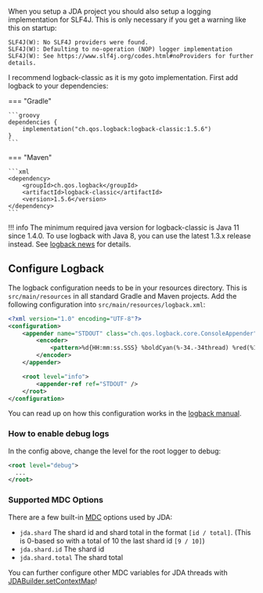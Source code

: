 When you setup a JDA project you should also setup a logging implementation for SLF4J. This is only necessary if you get a warning like this on startup:

```none
SLF4J(W): No SLF4J providers were found.
SLF4J(W): Defaulting to no-operation (NOP) logger implementation
SLF4J(W): See https://www.slf4j.org/codes.html#noProviders for further details.
```

I recommend logback-classic as it is my goto implementation. First add logback to your dependencies:

=== "Gradle"

    ```groovy
    dependencies {
        implementation("ch.qos.logback:logback-classic:1.5.6")
    }
    ```

=== "Maven"

    ```xml
    <dependency>
        <groupId>ch.qos.logback</groupId>
        <artifactId>logback-classic</artifactId>
        <version>1.5.6</version>
    </dependency>
    ```

!!! info
    The minimum required java version for logback-classic is Java 11 since 1.4.0. To use logback with Java 8, you can use the latest 1.3.x release instead. See [logback news](https://logback.qos.ch/news.html) for details.


## Configure Logback

The logback configuration needs to be in your resources directory. This is `src/main/resources` in all standard Gradle and Maven projects.
Add the following configuration into `src/main/resources/logback.xml`:

```xml
<?xml version="1.0" encoding="UTF-8"?>
<configuration>
    <appender name="STDOUT" class="ch.qos.logback.core.ConsoleAppender">
        <encoder>
            <pattern>%d{HH:mm:ss.SSS} %boldCyan(%-34.-34thread) %red(%10.10X{jda.shard}) %boldGreen(%-15.-15logger{0}) %highlight(%-6level) %msg%n</pattern>
        </encoder>
    </appender>

    <root level="info">
        <appender-ref ref="STDOUT" />
    </root>
</configuration>
```

You can read up on how this configuration works in the [logback manual](https://logback.qos.ch/manual/configuration.html).

### How to enable debug logs

In the config above, change the level for the root logger to debug:

```xml
<root level="debug">
  ...
</root>
```

### Supported MDC Options

There are a few built-in [MDC](https://www.slf4j.org/api/org/slf4j/MDC.html) options used by JDA:

- `jda.shard` The shard id and shard total in the format `[id / total]`. (This is 0-based so with a total of 10 the last shard id `[9 / 10]`)
- `jda.shard.id` The shard id
- `jda.shard.total` The shard total

You can further configure other MDC variables for JDA threads with [JDABuilder.setContextMap](https://docs.jda.wiki/net/dv8tion/jda/api/JDABuilder.html#setContextMap(java.util.concurrent.ConcurrentMap))!
